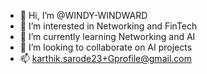 - 👋 Hi, I’m @WINDY-WINDWARD
- 👀 I’m interested in Networking and FinTech 
- 🌱 I’m currently learning Networking and AI
- 💞️ I’m looking to collaborate on AI projects
- 📫 karthik.sarode23+Gprofile@gmail.com

<!---
WINDY-WINDWARD/WINDY-WINDWARD is a ✨ special ✨ repository because its `README.md` (this file) appears on your GitHub profile.
You can click the Preview link to take a look at your changes.
--->
